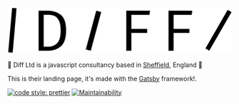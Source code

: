 ![Diff Logo](/src/images/diff.svg)

🎉 Diff Ltd is a javascript consultancy based in [She](https://en.wikipedia.org/wiki/Geography_of_Sheffield)[ffi](http://www.wherebombsfellinsheffield.org/)[eld](http://www.greytogreen.org.uk/music_hall.html), England 🎉

This is their landing page, it's made with the [Gatsby](https://www.gatsbyjs.org/) framework!.

[![code style: prettier](https://img.shields.io/badge/code_style-prettier-ff69b4.svg?style=flat-square)](https://github.com/prettier/prettier)
[![Maintainability](https://api.codeclimate.com/v1/badges/a99a88d28ad37a79dbf6/maintainability)](https://codeclimate.com/github/codeclimate/codeclimate/maintainability)
